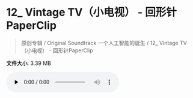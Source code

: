 # 12_ Vintage TV（小电视） - 回形针PaperClip

> 原创专辑 / Original Soundtrack 一个人工智能的诞生 / 12_ Vintage TV（小电视） - 回形针PaperClip

**文件大小**: 3.39 MB

<audio preload="none" controls><source src="https://file.hsyhx.top/archive/原创专辑/Original Soundtrack 一个人工智能的诞生/12_ Vintage TV（小电视） - 回形针PaperClip.mp3" type="audio/mpeg">🤔 您的浏览器不支持此音频格式</audio>